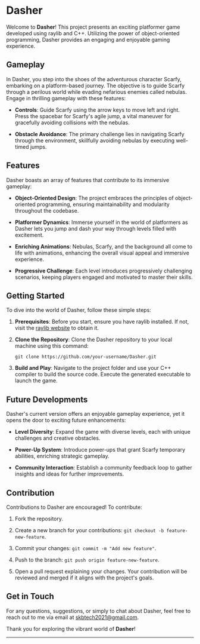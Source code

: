 # Dasher

Welcome to **Dasher**! This project presents an exciting platformer game developed using raylib and C++. Utilizing the power of object-oriented programming, Dasher provides an engaging and enjoyable gaming experience.

## Gameplay

In Dasher, you step into the shoes of the adventurous character Scarfy, embarking on a platform-based journey. The objective is to guide Scarfy through a perilous world while evading nefarious enemies called nebulas. Engage in thrilling gameplay with these features:

- **Controls**: Guide Scarfy using the arrow keys to move left and right. Press the spacebar for Scarfy's agile jump, a vital maneuver for gracefully avoiding collisions with the nebulas.

- **Obstacle Avoidance**: The primary challenge lies in navigating Scarfy through the environment, skillfully avoiding nebulas by executing well-timed jumps.

## Features

Dasher boasts an array of features that contribute to its immersive gameplay:

- **Object-Oriented Design**: The project embraces the principles of object-oriented programming, ensuring maintainability and modularity throughout the codebase.

- **Platformer Dynamics**: Immerse yourself in the world of platformers as Dasher lets you jump and dash your way through levels filled with excitement.

- **Enriching Animations**: Nebulas, Scarfy, and the background all come to life with animations, enhancing the overall visual appeal and immersive experience.

- **Progressive Challenge**: Each level introduces progressively challenging scenarios, keeping players engaged and motivated to master their skills.

## Getting Started

To dive into the world of Dasher, follow these simple steps:

1. **Prerequisites**: Before you start, ensure you have raylib installed. If not, visit the [raylib website](https://www.raylib.com/) to obtain it.

2. **Clone the Repository**: Clone the Dasher repository to your local machine using this command:
   ```
   git clone https://github.com/your-username/Dasher.git
   ```


3. **Build and Play**: Navigate to the project folder and use your C++ compiler to build the source code. Execute the generated executable to launch the game.

## Future Developments

Dasher's current version offers an enjoyable gameplay experience, yet it opens the door to exciting future enhancements:

- **Level Diversity**: Expand the game with diverse levels, each with unique challenges and creative obstacles.

- **Power-Up System**: Introduce power-ups that grant Scarfy temporary abilities, enriching strategic gameplay.

- **Community Interaction**: Establish a community feedback loop to gather insights and ideas for further improvements.

## Contribution

Contributions to Dasher are encouraged! To contribute:

1. Fork the repository.

2. Create a new branch for your contributions: `git checkout -b feature-new-feature`.

3. Commit your changes: `git commit -m "Add new feature"`.

4. Push to the branch: `git push origin feature-new-feature`.

5. Open a pull request explaining your changes. Your contribution will be reviewed and merged if it aligns with the project's goals.

## Get in Touch

For any questions, suggestions, or simply to chat about Dasher, feel free to reach out to me via email at skbtech2021@gmail.com.

Thank you for exploring the vibrant world of **Dasher**!

---
